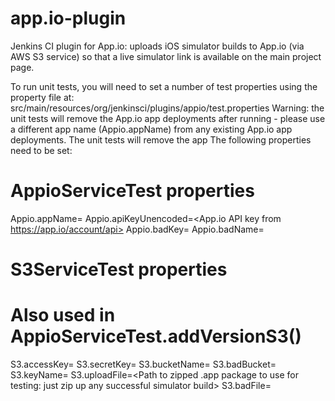 app.io-plugin
=============

Jenkins CI plugin for App.io: uploads iOS simulator builds to App.io (via AWS S3 service) so that a live simulator link is available on the main project page.

To run unit tests, you will need to set a number of test properties using the property file at: src/main/resources/org/jenkinsci/plugins/appio/test.properties
Warning: the unit tests will remove the App.io app deployments after running - please use a different app name (Appio.appName) from any existing App.io app deployments.  The unit tests will remove the app
The following properties need to be set:

# AppioServiceTest properties
Appio.appName=<name for app on App.io>
Appio.apiKeyUnencoded=<App.io API key from https://app.io/account/api>
Appio.badKey=<An unrecognized API key>
Appio.badName=<An unrecognized app name: make sure app does not exist>

# S3ServiceTest properties
# Also used in AppioServiceTest.addVersionS3()
S3.accessKey=<AWS Access Key>
S3.secretKey=<AWS Secret Key>
S3.bucketName=<AWS S3 Bucket>
S3.badBucket=<An unrecognized S3 bucket: make sure bucket does not exist>
S3.keyName=<An unrecognized AWS Access Key>
S3.uploadFile=<Path to zipped .app package to use for testing: just zip up any successful simulator build>
S3.badFile=<An unrecognized filepath>



